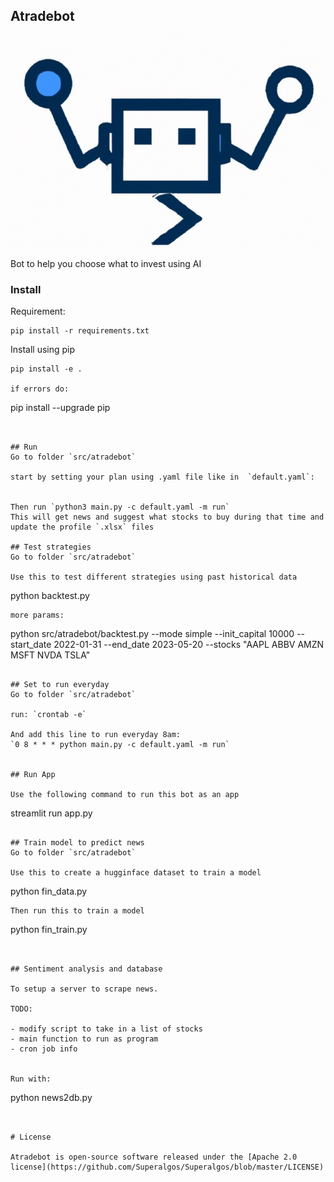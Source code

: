 ## Atradebot

![image](img/Atradebot.jpg)

Bot to help you choose what to invest using AI 

### Install

Requirement:

```
pip install -r requirements.txt
```

Install using pip
```
pip install -e .

if errors do:
```
pip install --upgrade pip
```


## Run 
Go to folder `src/atradebot`

start by setting your plan using .yaml file like in  `default.yaml`: 


Then run `python3 main.py -c default.yaml -m run`
This will get news and suggest what stocks to buy during that time and update the profile `.xlsx` files

## Test strategies
Go to folder `src/atradebot`

Use this to test different strategies using past historical data
```
python backtest.py
```
more params:

```
python src/atradebot/backtest.py --mode simple --init_capital 10000 --start_date 2022-01-31 --end_date 2023-05-20 --stocks "AAPL ABBV AMZN MSFT NVDA TSLA"
```

## Set to run everyday
Go to folder `src/atradebot`

run: `crontab -e`

And add this line to run everyday 8am: 
`0 8 * * * python main.py -c default.yaml -m run`


## Run App

Use the following command to run this bot as an app

```
streamlit run app.py
```

## Train model to predict news 
Go to folder `src/atradebot`

Use this to create a hugginface dataset to train a model
```
python fin_data.py
```
Then run this to train a model
```
python fin_train.py
```


## Sentiment analysis and database

To setup a server to scrape news.

TODO:

- modify script to take in a list of stocks
- main function to run as program
- cron job info


Run with:

```
python news2db.py
```


# License

Atradebot is open-source software released under the [Apache 2.0 license](https://github.com/Superalgos/Superalgos/blob/master/LICENSE)